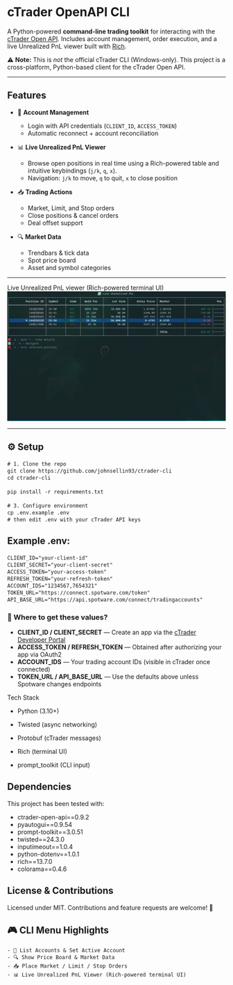 
# cTrader OpenAPI CLI

A Python-powered **command-line trading toolkit** for interacting with the [cTrader Open API](https://connect.spotware.com/).
Includes account management, order execution, and a live Unrealized PnL viewer built with [Rich](https://github.com/Textualize/rich).

⚠️ **Note:** This is *not* the official cTrader CLI (Windows-only).
This project is a cross-platform, Python-based client for the cTrader Open API.


---

## Features

- 🔑 **Account Management**
  - Login with API credentials (`CLIENT_ID`, `ACCESS_TOKEN`)
  - Automatic reconnect + account reconciliation

- 📊 **Live Unrealized PnL Viewer**
  - Browse open positions in real time using a Rich-powered table and intuitive keybindings (`j/k`, `q`, `x`).
  - Navigation: `j/k` to move, `q` to quit, `x` to close position

- 📥 **Trading Actions**
  - Market, Limit, and Stop orders
  - Close positions & cancel orders
  - Deal offset support

- 🔍 **Market Data**
  - Trendbars & tick data
  - Spot price board
  - Asset and symbol categories

---

Live Unrealized PnL viewer (Rich-powered terminal UI)
![Demo](output.gif)

---


## ⚙️ Setup

```
# 1. Clone the repo
git clone https://github.com/johnsellin93/ctrader-cli
cd ctrader-cli

pip install -r requirements.txt

# 3. Configure environment
cp .env.example .env
# then edit .env with your cTrader API keys
```

## Example .env:
```
CLIENT_ID="your-client-id"
CLIENT_SECRET="your-client-secret"
ACCESS_TOKEN="your-access-token"
REFRESH_TOKEN="your-refresh-token"
ACCOUNT_IDS="1234567,7654321"
TOKEN_URL="https://connect.spotware.com/token"
API_BASE_URL="https://api.spotware.com/connect/tradingaccounts"
```

### 🔑 Where to get these values?

- **CLIENT_ID / CLIENT_SECRET** — Create an app via the [cTrader Developer Portal](https://connect.spotware.com/apps)
- **ACCESS_TOKEN / REFRESH_TOKEN** — Obtained after authorizing your app via OAuth2
- **ACCOUNT_IDS** — Your trading account IDs (visible in cTrader once connected)
- **TOKEN_URL / API_BASE_URL** — Use the defaults above unless Spotware changes endpoints


Tech Stack

- Python (3.10+)

- Twisted (async networking)

- Protobuf (cTrader messages)

- Rich (terminal UI)

- prompt_toolkit (CLI input)

## Dependencies
This project has been tested with:

- ctrader-open-api==0.9.2
- pyautogui==0.9.54
- prompt-toolkit==3.0.51
- twisted==24.3.0
- inputimeout==1.0.4
- python-dotenv==1.0.1
- rich==13.7.0
- colorama==0.4.6


##  License & Contributions
Licensed under MIT. Contributions and feature requests are welcome! 🚀


## 🎮 CLI Menu Highlights
```
- 🔑 List Accounts & Set Active Account
- 🔍 Show Price Board & Market Data
- 📥 Place Market / Limit / Stop Orders
- 📊 Live Unrealized PnL Viewer (Rich-powered terminal UI)
```
